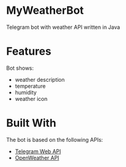 # MyWeatherBot
Telegram bot with weather API written in Java
# Features 
Bot shows:
* weather description
* temperature
* humidity
* weather icon
# Built With
The bot is based on the following APIs:
* [Telegram Web API](https://core.telegram.org/bots/api)
* [OpenWeather API](https://openweathermap.org/api)
